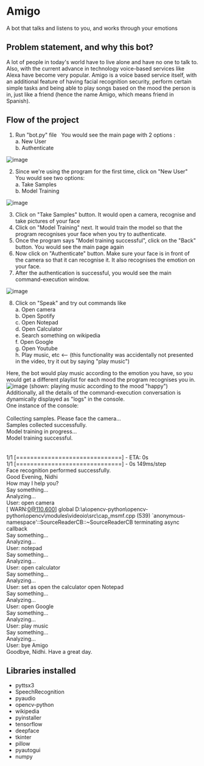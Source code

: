 # Amigo
A bot that talks and listens to you, and works through your emotions

## Problem statement, and why this bot?
A lot of people in today's world have to live alone and have no one to talk to. Also, with the current advance in technology voice-based services like Alexa have become very popular.
Amigo is a voice based service itself, with an additional feature of having facial recognition security, perform certain simple tasks and being able to play songs based on the mood the person is in, just like a friend (hence the name Amigo, which means friend in Spanish).

## Flow of the project
1. Run "bot.py" file
&nbsp; You would see the main page with 2 options : 
<br />a. New User
<br />b. Authenticate

![image](https://user-images.githubusercontent.com/88290216/170872651-b4a97145-a008-486f-9752-5271daa26a82.png)

2. Since we're using the program for the first time, click on "New User"
&nbsp; You would see two options:
<br />a. Take Samples
<br />b. Model Training

![image](https://user-images.githubusercontent.com/88290216/170872904-ef62c6a2-c1d2-47f8-82ee-ef9f590204c5.png)

3. Click on "Take Samples" button. It would open a camera, recognise and take pictures of your face
4. Click on "Model Training" next. It would train the model so that the program recognises your face when you try to authenticate.
5. Once the program says "Model training successful", click on the "Back" button. You would see the main page again
6. Now click on "Authenticate" button. Make sure your face is in front of the camera so that it can recognise it. It also recognises the emotion on your face.
7. After the authentication is successful, you would see the main command-execution window.

![image](https://user-images.githubusercontent.com/88290216/170872676-ca84b3af-aa48-4d97-9966-c4e28963657e.png)

8. Click on "Speak" and try out commands like
&nbsp; <br />a. Open camera
&nbsp; <br />b. Open Spotify
&nbsp; <br />c. Open Notepad
&nbsp; <br />d. Open Calculator
&nbsp; <br />e. Search something on wikipedia
&nbsp; <br />f. Open Google
&nbsp; <br />g. Open Youtube
&nbsp; <br />h. Play music, etc <-- (this functionality was accidentally not presented in the video, try it out by saying "play music")

Here, the bot would play music according to the emotion you have, so you would get a different playlist for each mood the program recognises you in.
![image](https://user-images.githubusercontent.com/88290216/171031018-61058de1-91e4-4917-8ea9-8770c03d32bc.png)
(shown: playing music according to the mood "happy")
<br />
Additionally, all the details of the command-execution conversation is dynamically displayed as "logs" in the console.
<br />One instance of the console:<br />
<br />Collecting samples. Please face the camera...
<br />Samples collected successfully.
<br />Model training in progress...
<br />Model training successful.
<br /><br />
<br />1/1 [==============================] - ETA: 0s
<br />1/1 [==============================] - 0s 149ms/step
<br />Face recognition performed successfully.
<br />Good Evening, Nidhi
<br />How may I help you?
<br />Say something...
<br />Analyzing...
<br />User:  open camera
<br />[ WARN:0@110.600] global D:\a\opencv-python\opencv-python\opencv\modules\videoio\src\cap_msmf.cpp (539) `anonymous-namespace'::SourceReaderCB::~SourceReaderCB terminating async callback
<br />Say something...
<br />Analyzing...
<br />User:  notepad
<br />Say something...
<br />Analyzing...
<br />User:  open calculator
<br />Say something...
<br />Analyzing...
<br />User:  set as open the calculator open Notepad
<br />Say something...
<br />Analyzing...
<br />User:  open Google
<br />Say something...
<br />Analyzing...
<br />User:  play music
<br />Say something...
<br />Analyzing...
<br />User:  bye Amigo
<br />Goodbye, Nidhi. Have a great day.

## Libraries installed
* pyttsx3
* SpeechRecognition
* pyaudio
* opencv-python
* wikipedia
* pyinstaller
* tensorflow
* deepface
* tkinter
* pillow
* pyautogui
* numpy

